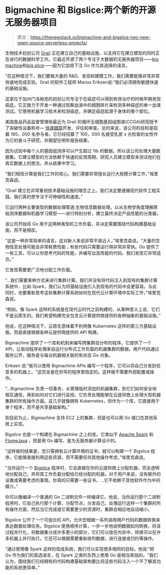 # Bigmachine 和 Bigslice:两个新的开源无服务器项目

> 原文：<https://thenewstack.io/bigmachine-and-bigslice-two-new-open-source-serverless-projects/>

生物技术初创公司 [Grail](https://grail.com/) 正在建立自己的基础设施，以支持它在建立模型的同时正在进行的数据科学工作。它最近开源了两个专注于大数据的无服务器项目——[big machine](https://github.com/grailbio/bigmachine)和[big slice](https://bigslice.io/)——因为它加倍下注 Go 作为其选择的语言。

“在这种情况下，我们要做大量的 R&D、发现和建模工作，我们需要能够非常非常快速地完成实验。Grail 的软件工程师 Marius Eriksen说:“我们必须拥有敏捷快速的基础设施。

 这家位于加州门洛帕克的初创公司专注于在癌症可以得到有效治疗的时候早期发现癌症。它正致力于开发一种通过观察血液中的细胞碎片来检测多种癌症的单一血液测试。它使用机器学习技术来检测癌症，并确定癌症起源于身体的哪个部位。

美国食品药品监督管理局最近为 Grail 的循环无细胞基因组图谱(CCGA)研究授予了突破性设备称号— [快速跟踪](https://www.biospace.com/article/releases/grail-announces-significant-progress-with-multi-cancer-early-detection-test-including-fda-breakthrough-device-designation/)开发、评估和审查。总的来说，该公司的目标是招募 165，000 名参与者。它已经招募了 100，000 名接受乳房 x 光检查的女性作为它的奋斗子研究，并期望在明年报告结果。

因为试验中每个人的基因组测序可以产生超过 1tb 的数据，所以该公司处理大量数据集。它建立模型的方法依赖于快速的反馈周期，研究人员建立模型来测试他们在真实数据上的想法，并从结果中学习。

“我们相信计算是我们工作的核心。我们需要非常擅长运行大规模计算工作，”埃里克森说。

“Grail 建立在非常重视技术基础设施的理念之上。我们决定要遵循现代软件工程实践，我们真的想专注于可伸缩性和速度。”

它运行两种主要类型的数据处理管道:生物信息数据处理，以从生物学角度理解原始测序数据和机器学习模型——进行特别分析，建立最终决定产品性能的分类器。

该公司开始将 Go 用于这两种类型的工作负载，并决定需要围绕代码构建基础设施，而不是相反。

“这是一种非常简单的语言。这对新人来说非常平易近人，”埃里克森说。“大量的生物信息处理可能会非常耗费性能；有些代码只需要运行得非常非常快。Go 提供了一些工具，可以让你思考代码的性能，并编写出高性能的代码。我们发现它非常适合。”

它发现需要更广泛地分配工作负载。

“…我们需要某种方式来进行集群计算。我们并没有将代码注入到现有的集群计算系统中，比如 Spark，我们认为将基础设施引入到现有的代码中会更容易。与此同时，也要重新思考这些集群计算系统如何在现代云计算环境中实际工作，”埃里克森说。

“例如，像 Spark 这样的系统是在现代云时代之前构建的，从某种意义上说，它们不是云原生的。我们希望构建完全包含云计算提供商提供的各种抽象的基础设施。”

他说，在这种情况下，云原生意味着不利用像 Kubernetes 这样的第三方基础设施，而是直接根据各种云提供商提供的 API 构建。

Bigmachine 提供了一个库和机制来编写跨集群自分布的程序。它提供了一个 API，让驱动程序处理来自运行分布式工作负载的机器集群的数据。用户代码通过服务公开，服务是与每台机器相关联的有状态 Go 对象。

Eriksen 说:“我可以使用 Bigmachine APIs 编写一个程序，它可以将自己分发到任意多的机器上。“这完全是在你写的程序里指定的。这样做不需要外部配置或操作。

“…Bigmachine 负责一切事务，从管理临时添加的机器集群，到它们如何安全地相互通信，再到如何对它们进行监控。它负责处理能够在云提供商上处理大型机器集群的所有操作方面。这几乎就像拥有 Kubernetes，但作为一个库，它直接用于单个程序，而不是共享基础架构。”

到目前为止，Bigmachine 支持 EC2 上的集群，但是也可以用 Go 接口在其他系统上实现。

Bigslice 也是一个构建在 Bigmachine 之上的库。它类似于 [Apache Spark](https://spark.apache.org/) 和 [FlumeJava](https://ai.google/research/pubs/pub35650) ，但是用 Go 编写，是为无服务器计算设计的。

“这样做的结果是，您只需拥有云计算环境的证书，就可以构建一个 Bigslice 程序。它能够直接利用这些资源，而不需要任何其他操作考虑，”埃里克森说。

“当你运行一个 [Bigslice](https://github.com/grailbio/bigslice) 程序时，它会直接在你的云提供商上分配机器，完全透明地分配自己，并将其工作负载分配给已经分配的机器。对于用户来说，没有额外的设置或需要考虑的事情。你真的只需要一些证书。…它不依赖于其他软件作为中间媒介。”

你可以像编译一个普通的 Go 二进制文件一样编译它。他说，当你运行那个二进制程序时，它自己执行那个计算，分配节点，分发自己，处理运行这样一个集群的所有操作方面，然后当它完成或它需要更少的资源时，集群会相应地自动缩小。

Bigslice 公开了一个可组合的 API，允许您根据一系列调用用户代码的数据转换来表达数据处理任务。Bigslice 使用顺序计算，一步一步地说明数据如何转换，将该过程并行化，将数据集分成许多更小的部分，它们可以放在内存中，转换可以在许多机器上并行执行。它还可以根据需要重新排列数据，进行连接或归约等操作。

“通过使用像 Spark 这样的现成系统，我们可以实现很多相同的目标。他说:“把 Go 作为我们的首选语言，在 Spark 之类的东西上使用 Go 是相当笨拙的。“我们认为，围绕我们已经拥有的代码构建基础架构要比将这些代码注入一个不了解其功能的系统更简单。”

<svg xmlns:xlink="http://www.w3.org/1999/xlink" viewBox="0 0 68 31" version="1.1"><title>Group</title> <desc>Created with Sketch.</desc></svg>